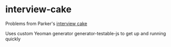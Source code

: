 # interview-cake
Problems from Parker's [interview cake](https://www.interviewcake.com/)

Uses custom Yeoman generator generator-testable-js to get up and running quickly

